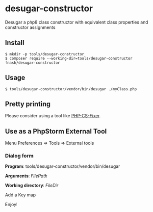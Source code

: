 # desugar-constructor
Desugar a php8 class constructor with equivalent class properties and constructor assignments

## Install
```console
$ mkdir -p tools/desugar-constructor
$ composer require --working-dir=tools/desugar-constructor fnash/desugar-constructor
```

## Usage
```console
$ tools/desugar-constructor/vendor/bin/desugar ./myClass.php
```

## Pretty printing
Please consider using a tool like [PHP-CS-Fixer](https://github.com/FriendsOfPHP/PHP-CS-Fixer).

## Use as a PhpStorm External Tool
Menu Preferences => Tools => External tools

### Dialog form
**Program**: tools/desugar-constructor/vendor/bin/desugar

**Arguments**: $FilePath$

**Working directory**:  $FileDir$

Add a Key map

Enjoy!
